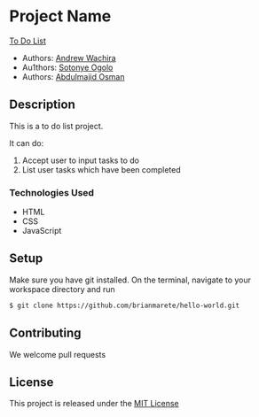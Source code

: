 # Project Name

[To Do List](https://example.com)

* Authors: [Andrew Wachira](https://your-website-or-email.com)
* Au1thors: [Sotonye Ogolo](https://your-website-or-email.com)
* Authors: [Abdulmajid Osman](https://your-website-or-email.com)

## Description

This is a to do list project.

It can do:
1. Accept user to input tasks to do
2. List user tasks which have been completed

### Technologies Used
* HTML
* CSS
* JavaScript

## Setup

Make sure you have git installed. On the terminal, navigate to your workspace directory and run

```bash
$ git clone https://github.com/brianmarete/hello-world.git
```
## Contributing

We welcome pull requests

## License

This project is released under the [MIT License](./LICENSE.md)
